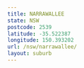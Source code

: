 ```yaml
---
title: NARRAWALLEE
state: NSW
postcode: 2539
latitude: -35.522387
longitude: 150.393202
url: /nsw/narrawallee/
layout: suburb
---
```

